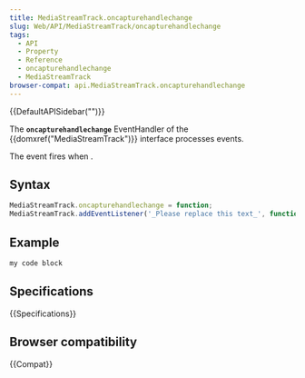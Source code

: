 ```yaml
---
title: MediaStreamTrack.oncapturehandlechange
slug: Web/API/MediaStreamTrack/oncapturehandlechange
tags:
  - API
  - Property
  - Reference
  - oncapturehandlechange
  - MediaStreamTrack
browser-compat: api.MediaStreamTrack.oncapturehandlechange
---
```

{{DefaultAPISidebar("")}}

The **`oncapturehandlechange`** EventHandler of the {{domxref("MediaStreamTrack")}} interface processes  events.

The  event fires when .

## Syntax

```js
MediaStreamTrack.oncapturehandlechange = function;
MediaStreamTrack.addEventListener('_Please replace this text_', function);
```

## Example

```js
my code block
```

## Specifications

{{Specifications}}

## Browser compatibility

{{Compat}}


